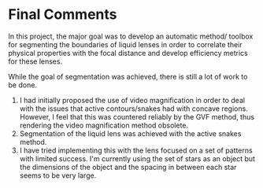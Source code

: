 # Final Comments

In this project, the major goal was to develop an automatic method/ toolbox for segmenting the boundaries of liquid lenses in order to correlate their physical properties with the focal distance and develop efficiency metrics for these lenses.

While the goal of segmentation was achieved, there is still a lot of work to be done.

1. I had initially proposed the use of video magnification in order to deal with the issues that active contours/snakes had with concave regions. However, I feel that this was countered reliably by the GVF method, thus rendering the video magnification method obsolete.
2. Segmentation of the liquid lens was achieved with the active snakes method.
3. I have tried implementing this with the lens focused on a set of patterns with limited success. I'm currently using the set of stars as an object but the dimensions of the object and the spacing in between each star seems to be very large.
